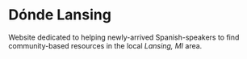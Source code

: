 # Dónde Lansing #
Website dedicated to helping newly-arrived Spanish-speakers to find community-based resources in the local _Lansing, MI_ area.
